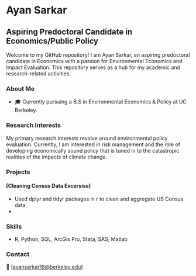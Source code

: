 # Ayan Sarkar

## Aspiring Predoctoral Candidate in Economics/Public Policy

Welcome to my GitHub repository! I am Ayan Sarkar, an aspiring predoctoral candidate in Economics with a passion for Environmental Economics and Impact Evaluation. This repository serves as a hub for my academic and research-related activities.

### About Me

- 🎓 Currently pursuing a B.S in Environmental Economics & Policy at UC Berkeley.

### Research Interests

My primary research interests revolve around environmental policy evaluation. Currently, I am interested in risk management and the role of developing economically sound policy that is tuned in to the catastropic realities of the impacts of climate change. 

### Projects

#### [Cleaning Census Data Excersise]

- Used dplyr and tidyr packages in r to clean and aggregate US Census data.
- 


### Skills

- R, Python, SQL, ArcGis Pro, Stata, SAS, Matlab

### Contact

📧 [ayansarkar18@berkeley.edu]
